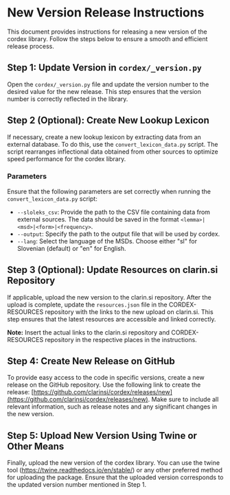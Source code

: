 # New Version Release Instructions

This document provides instructions for releasing a new version of the cordex library. Follow the steps below to ensure a smooth and efficient release process.

## Step 1: Update Version in `cordex/_version.py`

Open the `cordex/_version.py` file and update the version number to the desired value for the new release. This step ensures that the version number is correctly reflected in the library.

## Step 2 (Optional): Create New Lookup Lexicon

If necessary, create a new lookup lexicon by extracting data from an external database. To do this, use the `convert_lexicon_data.py` script. The script rearranges inflectional data obtained from other sources to optimize speed performance for the cordex library.

### Parameters

Ensure that the following parameters are set correctly when running the `convert_lexicon_data.py` script:

- `--sloleks_csv`: Provide the path to the CSV file containing data from external sources. The data should be saved in the format `<lemma>|<msd>|<form>|<frequency>`.
- `--output`: Specify the path to the output file that will be used by cordex.
- `--lang`: Select the language of the MSDs. Choose either "sl" for Slovenian (default) or "en" for English.

## Step 3 (Optional): Update Resources on clarin.si Repository

If applicable, upload the new version to the clarin.si repository. After the upload is complete, update the `resources.json` file in the CORDEX-RESOURCES repository with the links to the new upload on clarin.si. This step ensures that the latest resources are accessible and linked correctly.

**Note:** Insert the actual links to the clarin.si repository and CORDEX-RESOURCES repository in the respective places in the instructions.

## Step 4: Create New Release on GitHub

To provide easy access to the code in specific versions, create a new release on the GitHub repository. Use the following link to create the release: [https://github.com/clarinsi/cordex/releases/new](https://github.com/clarinsi/cordex/releases/new). Make sure to include all relevant information, such as release notes and any significant changes in the new version.

## Step 5: Upload New Version Using Twine or Other Means

Finally, upload the new version of the cordex library. You can use the twine tool (https://twine.readthedocs.io/en/stable/) or any other preferred method for uploading the package. Ensure that the uploaded version corresponds to the updated version number mentioned in Step 1.
